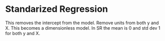 # Standarized Regression

This removes the intercept from the model.
Remove units from both y and X. This becomes a dimensionless model. 
In SR the mean is 0 and std dev 1 for both y and X. 
